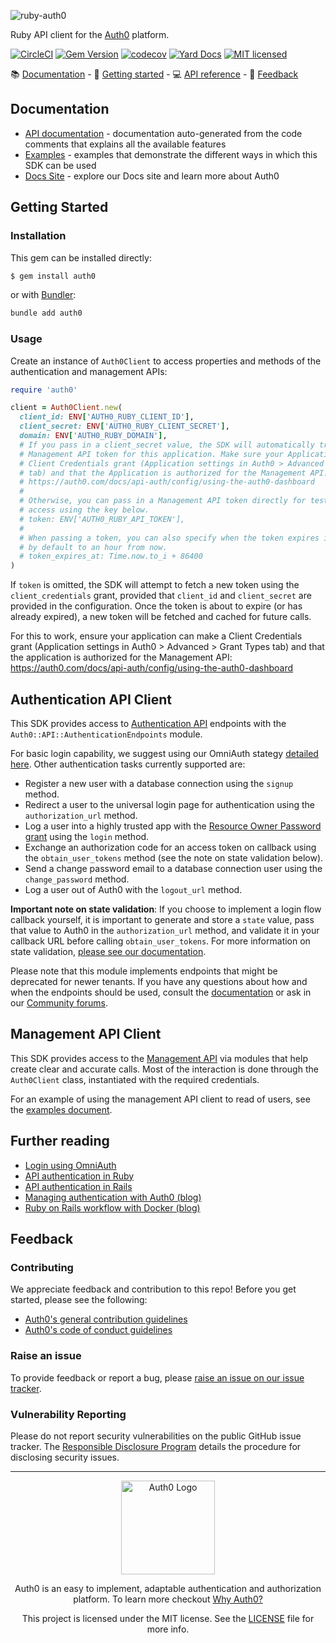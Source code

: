 ![ruby-auth0](https://cdn.auth0.com/website/sdks/banners/ruby-auth0-banner.png)

Ruby API client for the [Auth0](https://auth0.com) platform.

[![CircleCI](https://img.shields.io/circleci/project/github/auth0/ruby-auth0/master.svg)](https://circleci.com/gh/auth0/ruby-auth0)
[![Gem Version](https://badge.fury.io/rb/auth0.svg)](http://badge.fury.io/rb/auth0)
[![codecov](https://codecov.io/gh/auth0/ruby-auth0/branch/master/graph/badge.svg)](https://codecov.io/gh/auth0/ruby-auth0)
[![Yard Docs](http://img.shields.io/badge/yard-docs-blue.svg)](http://www.rubydoc.info/github/auth0/ruby-auth0/master/frames)
[![MIT licensed](https://img.shields.io/dub/l/vibe-d.svg?style=flat)](https://github.com/auth0/ruby-auth0/blob/master/LICENSE)

<div>
📚 <a href="#documentation">Documentation</a> - 🚀 <a href="#getting-started">Getting started</a> - 💻 <a href="#api-reference">API reference</a> - 💬 <a href="#feedback">Feedback</a>
</div>

## Documentation

- [API documentation](https://www.rubydoc.info/gems/auth0) - documentation auto-generated from the code comments that explains all the available features
- [Examples](https://github.com/auth0/ruby-auth0/blob/master/EXAMPLES.md) - examples that demonstrate the different ways in which this SDK can be used
- [Docs Site](https://auth0.com/docs) - explore our Docs site and learn more about Auth0

## Getting Started

### Installation

This gem can be installed directly:

```bash
$ gem install auth0
```

or with [Bundler](https://bundler.io/man/bundle-add.1.html):

```bash
bundle add auth0
```

### Usage

Create an instance of `Auth0Client` to access properties and methods of the authentication and management APIs:

```ruby
require 'auth0'

client = Auth0Client.new(
  client_id: ENV['AUTH0_RUBY_CLIENT_ID'],
  client_secret: ENV['AUTH0_RUBY_CLIENT_SECRET'],
  domain: ENV['AUTH0_RUBY_DOMAIN'],
  # If you pass in a client_secret value, the SDK will automatically try to get a
  # Management API token for this application. Make sure your Application can make a
  # Client Credentials grant (Application settings in Auth0 > Advanced > Grant Types
  # tab) and that the Application is authorized for the Management API:
  # https://auth0.com/docs/api-auth/config/using-the-auth0-dashboard
  #
  # Otherwise, you can pass in a Management API token directly for testing or temporary
  # access using the key below.
  # token: ENV['AUTH0_RUBY_API_TOKEN'],
  #
  # When passing a token, you can also specify when the token expires in seconds from epoch. Otherwise, expiry is set
  # by default to an hour from now.
  # token_expires_at: Time.now.to_i + 86400
)
```

If `token` is omitted, the SDK will attempt to fetch a new token using the `client_credentials` grant, provided that `client_id` and `client_secret` are provided in the configuration. Once the token is about to expire (or has already expired), a new token will be fetched and cached for future calls.

For this to work, ensure your application can make a Client Credentials grant (Application settings in Auth0 > Advanced > Grant Types tab) and that the application is authorized for the Management API: https://auth0.com/docs/api-auth/config/using-the-auth0-dashboard

## Authentication API Client

This SDK provides access to [Authentication API](https://auth0.com/docs/api/authentication) endpoints with the `Auth0::API::AuthenticationEndpoints` module.

For basic login capability, we suggest using our OmniAuth stategy [detailed here](https://auth0.com/docs/quickstart/webapp/rails/01-login). Other authentication tasks currently supported are:

- Register a new user with a database connection using the `signup` method.
- Redirect a user to the universal login page for authentication using the `authorization_url` method.
- Log a user into a highly trusted app with the [Resource Owner Password grant](https://auth0.com/docs/api-auth/tutorials/password-grant) using the `login` method.
- Exchange an authorization code for an access token on callback using the `obtain_user_tokens` method (see the note on state validation below).
- Send a change password email to a database connection user using the `change_password` method.
- Log a user out of Auth0 with the `logout_url` method.

**Important note on state validation**: If you choose to implement a login flow callback yourself, it is important to generate and store a `state` value, pass that value to Auth0 in the `authorization_url` method, and validate it in your callback URL before calling `obtain_user_tokens`. For more information on state validation, [please see our documentation](https://auth0.com/docs/protocols/oauth2/oauth-state).

Please note that this module implements endpoints that might be deprecated for newer tenants. If you have any questions about how and when the endpoints should be used, consult the [documentation](https://auth0.com/docs/api/authentication) or ask in our [Community forums](https://community.auth0.com/tags/wordpress).

## Management API Client

This SDK provides access to the [Management API](https://auth0.com/docs/api/management/v2) via modules that help create clear and accurate calls. Most of the interaction is done through the `Auth0Client` class, instantiated with the required credentials.

For an example of using the management API client to read of users, see the [examples document](https://github.com/auth0/ruby-auth0/blob/master/EXAMPLES.md).

## Further reading

- [Login using OmniAuth](https://auth0.com/docs/quickstart/webapp/rails/01-login)
- [API authentication in Ruby](https://auth0.com/docs/quickstart/backend/ruby)
- [API authentication in Rails](https://auth0.com/docs/quickstart/backend/rails)
- [Managing authentication with Auth0 (blog)](https://auth0.com/blog/rails-5-with-auth0/)
- [Ruby on Rails workflow with Docker (blog)](https://auth0.com/blog/ruby-on-rails-killer-workflow-with-docker-part-1/)

## Feedback

### Contributing

We appreciate feedback and contribution to this repo! Before you get started, please see the following:

- [Auth0's general contribution guidelines](https://github.com/auth0/open-source-template/blob/master/GENERAL-CONTRIBUTING.md)
- [Auth0's code of conduct guidelines](https://github.com/auth0/open-source-template/blob/master/CODE-OF-CONDUCT.md)

### Raise an issue

To provide feedback or report a bug, please [raise an issue on our issue tracker](https://github.com/auth0/ruby-auth0/issues).

### Vulnerability Reporting

Please do not report security vulnerabilities on the public GitHub issue tracker. The [Responsible Disclosure Program](https://auth0.com/whitehat) details the procedure for disclosing security issues.

---

<p align="center">
  <picture>
    <source media="(prefers-color-scheme: dark)" srcset="https://cdn.auth0.com/website/sdks/logos/auth0_dark_mode.png" width="150">
    <source media="(prefers-color-scheme: light)" srcset="https://cdn.auth0.com/website/sdks/logos/auth0_light_mode.png" width="150">
    <img alt="Auth0 Logo" src="https://cdn.auth0.com/website/sdks/logos/auth0_light_mode.png" width="150">
  </picture>
</p>
<p align="center">
  Auth0 is an easy to implement, adaptable authentication and authorization platform. To learn more checkout <a href="https://auth0.com/why-auth0">Why Auth0?</a>
</p>
<p align="center">
  This project is licensed under the MIT license. See the <a href="https://github.com/auth0/ruby-auth0/blob/master/LICENSE"> LICENSE</a> file for more info.
</p>
